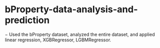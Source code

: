 # bProperty-data-analysis-and-prediction
− Used the bProperty dataset, analyzed the entire dataset, and applied linear regression, XGBRegressor, LGBMRegressor.
